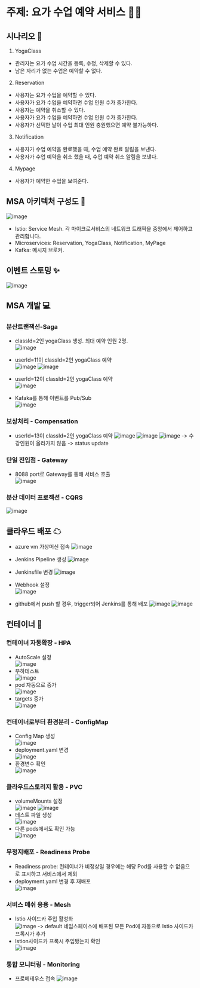# 주제: 요가 수업 예약 서비스 🧘‍♂️

## 시나리오 📝
1. YogaClass
- 관리자는 요가 수업 시간을 등록, 수정, 삭제할 수 있다.
- 남은 자리가 없는 수업은 예약할 수 없다.
2. Reservation
- 사용자는 요가 수업을 예약할 수 있다.
- 사용자가 요가 수업을 예약하면 수업 인원 수가 증가한다.
- 사용자는 예약을 취소할 수 있다.
- 사용자가 요가 수업을 예약하면 수업 인원 수가 증가한다.
- 사용자가 선택한 날이 수업 최대 인원 충원했으면 예약 불가능하다.
3. Notification
- 사용자가 수업 예약을 완료했을 때, 수업 예약 완료 알림을 보낸다.
- 사용자가 수업 예약을 취소 했을 때, 수업 예약 취소 알림을 보낸다.
4. Mypage
- 사용자가 예약한 수업을 보여준다.

## MSA 아키텍처 구성도 🎀
![image](https://github.com/user-attachments/assets/61d2eb90-d154-4506-8fce-fe066591e5ef)
- Istio: Service Mesh. 각 마이크로서비스의 네트워크 트래픽을 중앙에서 제어하고 관리합니다.
- Microservices: Reservation, YogaClass, Notification, MyPage
- Kafka: 메시지 브로커. 
## 이벤트 스토밍 ✨
![image](https://github.com/user-attachments/assets/bd70ccf6-9e02-4e7f-af8b-0f94b780c9ec)

## MSA 개발 💻
### 분산트랜잭션-Saga
- classId=2인 yogaClass 생성. 최대 예약 인원 2명.<br>
![image](https://github.com/user-attachments/assets/8b2ad392-1521-4b4e-a665-4a551b90d55b)

- userId=11이 classId=2인 yogaClass 예약<br>
![image](https://github.com/user-attachments/assets/a1d26ed2-9cad-4915-a699-b48e6616de9f)
![image](https://github.com/user-attachments/assets/1b5ec3e6-3d5f-4d74-987e-7425ad173cd7)

- userId=12이 classId=2인 yogaClass 예약<br>
![image](https://github.com/user-attachments/assets/423f4837-5f47-4e35-b4cf-f21d361bfcb2)

- Kafaka를 통해 이벤트를 Pub/Sub<br>
![image](https://github.com/user-attachments/assets/8e64552e-b8a1-4baf-b81d-68431727dae8)

### 보상처리 - Compensation
- userId=13이 classId=2인 yogaClass 예약 
![image](https://github.com/user-attachments/assets/4f8aa680-553c-45b7-80b8-62bdb4ba2a3b)
![image](https://github.com/user-attachments/assets/f7a331af-dd7a-403f-be1e-6e5d6f50ef2a)
![image](https://github.com/user-attachments/assets/2f335953-6f9e-4518-8df4-1adc3f34eeb4)
-> 수강인원이 올라가지 않음
-> status update
  
### 단일 진입점 - Gateway
- 8088 port로 Gateway를 통해 서비스 호출<br>
![image](https://github.com/user-attachments/assets/158721b6-ebdf-4426-9fa4-cea929e379c6)

### 분산 데이터 프로젝션 - CQRS
![image](https://github.com/user-attachments/assets/a1608540-50eb-4618-8611-c629460e552b)

## 클라우드 배포 ☁
- azure vm 가상머신 접속
![image](https://github.com/user-attachments/assets/a45aa09b-987e-4e90-a17b-14bb753b1528)

- Jenkins Pipeline 생성
![image](https://github.com/user-attachments/assets/0051deab-4c2b-4d71-a2ed-469a49dbf0a3)

- Jenkinsfile 변경
![image](https://github.com/user-attachments/assets/d942c42f-d1b5-4884-b33c-d503535c7de6)

- Webhook 설정<br>
![image](https://github.com/user-attachments/assets/11dc48cd-f862-4a7a-a212-5dd307c1346b)

- github에서 push 할 경우, trigger되어 Jenkins를 통해 배포
![image](https://github.com/user-attachments/assets/166d9ef0-46f4-4303-b61a-b6ea16836388)
![image](https://github.com/user-attachments/assets/f6c3217a-776f-4552-887b-b5134d59803a)


## 컨테이너 🚦
### 컨테이너 자동확장 - HPA
- AutoScale 설정<br>
![image](https://github.com/user-attachments/assets/c41fd4df-a7be-4787-9c46-710fc67e48b3)
- 부하테스트<br>
![image](https://github.com/user-attachments/assets/7ad7f293-bacb-4e60-8da4-e8bc33c660a6)
- pod 자동으로 증가<br>
![image](https://github.com/user-attachments/assets/58cf6205-1223-45f2-b1ad-087511a59708)
- targets 증가<br>
![image](https://github.com/user-attachments/assets/81a64d64-6aff-4822-a52f-a119b134a024)

### 컨테이너로부터 환경분리 - ConfigMap
- Config Map 생성<br>
![image](https://github.com/user-attachments/assets/4bca90f3-feea-4b62-90aa-c73bc78d37e5)
- deployment.yaml 변경<br>
![image](https://github.com/user-attachments/assets/eb68a8b5-ae58-470d-8e0d-5eb4d46b7f0b)
- 환경변수 확인<br>
![image](https://github.com/user-attachments/assets/dbb401ec-f9b7-4a98-b301-27638463db86)

### 클라우드스토리지 활용 - PVC
- volumeMounts 설정<br>
![image](https://github.com/user-attachments/assets/143969a8-9ca3-4a92-a0ef-7bd9d23e1013)
![image](https://github.com/user-attachments/assets/21c991d2-7ea8-47e7-89b2-c68b1b7010f6)
- 테스트 파일 생성<br>
![image](https://github.com/user-attachments/assets/bb34bd0c-f9f0-475f-9096-19b69c69067b)
- 다른 pods에서도 확인 가능<br>
![image](https://github.com/user-attachments/assets/f0d3568b-b87e-4287-b541-8388590afd2f)

### 무정지배포 - Readiness Probe
- Readiness probe: 컨테이너가 비정상일 경우에는 해당 Pod를 사용할 수 없음으로 표시하고 서비스에서 제외
- deployment.yaml 변경 후 재배포<br>
![image](https://github.com/user-attachments/assets/8a3ca8ff-1925-465f-bda0-91578f12e1df)

### 서비스 메쉬 응용 - Mesh
- Istio 사이드카 주입 활성화<br>
![image](https://github.com/user-attachments/assets/86fca42e-fabf-416b-96a5-26071d0e5b70)
-> default 네임스페이스에 배포된 모든 Pod에 자동으로 Istio 사이드카 프록시가 추가
- Istion사이드카 프록시 주입됐는지 확인<br>
![image](https://github.com/user-attachments/assets/d36790c6-73cf-46ed-b0fe-d0eef2329460)

### 통합 모니터링 - Monitoring
- 프로메테우스 접속
![image](https://github.com/user-attachments/assets/5c11e1d1-1561-41cf-9fcb-762dd744c168)

